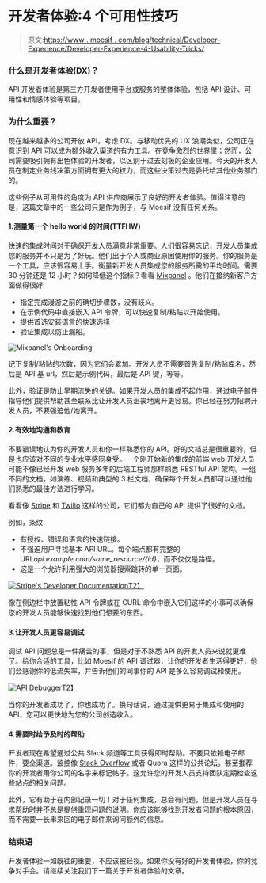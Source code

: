 # 开发者体验:4 个可用性技巧

> 原文:[https://www . moesif . com/blog/technical/Developer-Experience/Developer-Experience-4-Usability-Tricks/](https://www.moesif.com/blog/technical/developer-experience/Developer-Experience-4-Usability-Tricks/)

### 什么是开发者体验(DX)？

API 开发者体验是第三方开发者使用平台或服务的整体体验，包括 API 设计、可用性和情感体验等项目。

### 为什么重要？

现在越来越多的公司开放 API，考虑 DX。与移动优先的 UX 浪潮类似，公司正在意识到 API 可以成为额外收入渠道的有力工具。在竞争激烈的世界里；然而，公司需要吸引拥有出色体验的开发者，以区别于过去刻板的企业应用。今天的开发人员在制定业务线决策方面拥有更大的权力，而这些决策过去是委托给其他业务部门的。

这些例子从可用性的角度为 API 供应商展示了良好的开发者体验。值得注意的是，这篇文章中的一些公司只是作为例子，与 Moesif 没有任何关系。

#### 1.测量第一个 hello world 的时间(TTFHW)

快速的集成时间对于确保开发人员满意非常重要。人们很容易忘记，开发人员集成您的服务并不只是为了好玩。他们出于个人或商业原因使用你的服务。你的服务是一个工具，应该很容易上手。衡量新开发人员集成您的服务所需的平均时间。需要 30 分钟还是 12 小时？如何降低这个指标？看看 [Mixpanel](https://mixpanel.com) 。他们在接纳新客户方面做得很好:

*   指定完成漫游之前的确切步骤数，没有歧义。
*   在示例代码中直接嵌入 API 令牌，可以快速复制/粘贴以开始使用。
*   提供首选安装语言的快速选择
*   验证集成以防止漏船。

![Mixpanel's Onboarding](../Images/d23a337da45eeaa5b43b4c4b0cf68e3c.png)

记下复制/粘贴的次数，因为它们会累加。开发人员不需要首先复制/粘贴库名，然后是 API 基 url，然后是示例代码，最后是 API 键，等等。

此外，验证是防止早期流失的关键。如果开发人员的集成不起作用，通过电子邮件指导他们提供帮助甚至联系比让开发人员沮丧地离开更容易。你已经在努力招聘开发人员，不要强迫他/她离开。

#### 2.有效地沟通和教育

不要错误地认为你的开发人员和你一样熟悉你的 API。好的文档总是很重要的，但是也应该对不同的专业水平感同身受。一个刚开始新的集成的前端 web 开发人员可能不像已经开发 web 服务多年的后端工程师那样熟悉 RESTful API 架构。一组不同的文档，如演练、视频和典型的 3 栏文档，确保每个开发人员都可以通过他们熟悉的最佳方法进行学习。

看看像 [Stripe](https://stripe.com/docs/api) 和 [Twilio](https://www.twilio.com/docs/api) 这样的公司，它们都为自己的 API 提供了很好的文档。

例如，条纹:

*   有授权、错误和语言的快速链接。
*   不强迫用户寻找基本 API URL。每个端点都有完整的 URL*api.example.com/some_resource/{id}*，而不仅仅是路径。
*   这是一个允许利用强大的浏览器搜索跳转的单一页面。

[![Stripe's Developer Documentation](../Images/bea29dd6e62e18463aaa4bca27fe5f12.png)T2】](https://stripe.com/docs/api)

像在侧边栏中放置粘性 API 令牌或在 CURL 命令中嵌入它们这样的小事可以确保您的开发人员能够快速找到他们想要的东西。

#### 3.让开发人员更容易调试

调试 API 问题总是一件痛苦的事，但是对于不熟悉 API 的开发人员来说就更难了。给你合适的工具，比如 Moesif 的 API 调试器，让你的开发者生活得更好，他们会感谢你的低流失率，并告诉他们的同事你的 API 是多么容易调试和使用。

[![API Debugger](../Images/eaa83a54c251254b9f46c43bb2f355a9.png)T2】](https://moesif.com/features?utm_source=blog)

当你的开发者成功了，你也成功了。换句话说，通过提供更易于集成和使用的 API，您可以更快地为您的公司创造收入。

#### 4.需要时给予及时的帮助

开发者现在希望通过公共 Slack 频道等工具获得即时帮助。不要只依赖电子邮件，要全渠道。监控像 [Stack Overflow](https://stackoverflow.com) 或者 Quora 这样的公共论坛。甚至推荐你的开发者用你公司的名字来标记帖子。这允许您的开发人员支持团队定期检查这些站点的相关问题。

此外，它有助于在内部记录一切！对于任何集成，总会有问题，但是开发人员在寻求帮助时并不总是提供重现问题的说明。你应该能够找到开发者问题的根本原因，而不需要一长串来回的电子邮件来询问额外的信息。

### 结束语

开发者体验一如既往的重要，不应该被轻视。如果你没有好的开发者体验，你的竞争对手会。请继续关注我们下一篇关于开发者体验的文章。